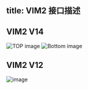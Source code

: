 title: VIM2 接口描述
---

## VIM2 V14
![TOP image](/images/vim2/VIM2_v1.4_top_port_labels.jpg)
![Bottom image](/images/vim2/VIM2_v1.4_bottom_port_labels.jpg) 

## VIM2 V12
![image](/images/vim2/vim2_interfaces.png)
